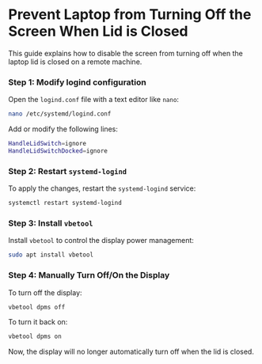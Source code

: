 
# Prevent Laptop from Turning Off the Screen When Lid is Closed

This guide explains how to disable the screen from turning off when the laptop lid is closed on a remote machine.

### Step 1: Modify logind configuration

Open the `logind.conf` file with a text editor like `nano`:

```bash
nano /etc/systemd/logind.conf
```

Add or modify the following lines:

```bash
HandleLidSwitch=ignore
HandleLidSwitchDocked=ignore
```

### Step 2: Restart `systemd-logind`

To apply the changes, restart the `systemd-logind` service:

```bash
systemctl restart systemd-logind
```

### Step 3: Install `vbetool`

Install `vbetool` to control the display power management:

```bash
sudo apt install vbetool
```

### Step 4: Manually Turn Off/On the Display

To turn off the display:

```bash
vbetool dpms off
```

To turn it back on:

```bash
vbetool dpms on
```

Now, the display will no longer automatically turn off when the lid is closed.

